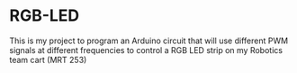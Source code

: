 # RGB-LED
This is my project to program an Arduino circuit that will use different PWM signals at different frequencies to control a RGB LED strip on my Robotics team cart (MRT 253)
